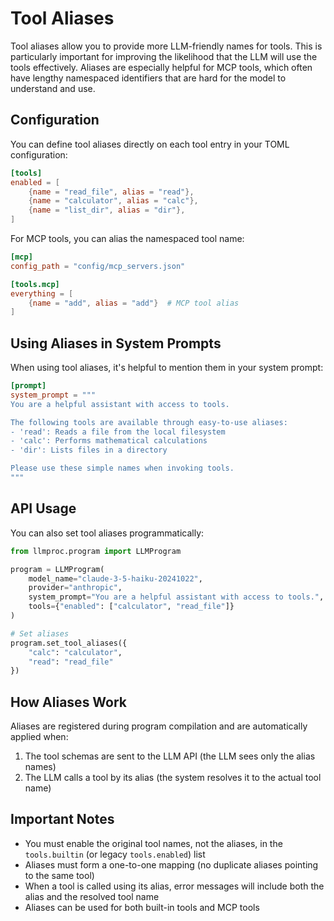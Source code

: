 # Tool Aliases

Tool aliases allow you to provide more LLM-friendly names for tools. This is particularly important for improving the likelihood that the LLM will use the tools effectively. Aliases are especially helpful for MCP tools, which often have lengthy namespaced identifiers that are hard for the model to understand and use.

## Configuration

You can define tool aliases directly on each tool entry in your TOML configuration:

```toml
[tools]
enabled = [
    {name = "read_file", alias = "read"},
    {name = "calculator", alias = "calc"},
    {name = "list_dir", alias = "dir"},
]
```

For MCP tools, you can alias the namespaced tool name:

```toml
[mcp]
config_path = "config/mcp_servers.json"

[tools.mcp]
everything = [
    {name = "add", alias = "add"}  # MCP tool alias
]
```

## Using Aliases in System Prompts

When using tool aliases, it's helpful to mention them in your system prompt:

```toml
[prompt]
system_prompt = """
You are a helpful assistant with access to tools.

The following tools are available through easy-to-use aliases:
- 'read': Reads a file from the local filesystem
- 'calc': Performs mathematical calculations
- 'dir': Lists files in a directory

Please use these simple names when invoking tools.
"""
```

## API Usage

You can also set tool aliases programmatically:

```python
from llmproc.program import LLMProgram

program = LLMProgram(
    model_name="claude-3-5-haiku-20241022",
    provider="anthropic",
    system_prompt="You are a helpful assistant with access to tools.",
    tools={"enabled": ["calculator", "read_file"]}
)

# Set aliases
program.set_tool_aliases({
    "calc": "calculator",
    "read": "read_file"
})
```

## How Aliases Work

Aliases are registered during program compilation and are automatically applied when:

1. The tool schemas are sent to the LLM API (the LLM sees only the alias names)
2. The LLM calls a tool by its alias (the system resolves it to the actual tool name)

## Important Notes

- You must enable the original tool names, not the aliases, in the `tools.builtin` (or legacy `tools.enabled`) list
- Aliases must form a one-to-one mapping (no duplicate aliases pointing to the same tool)
- When a tool is called using its alias, error messages will include both the alias and the resolved tool name
- Aliases can be used for both built-in tools and MCP tools
